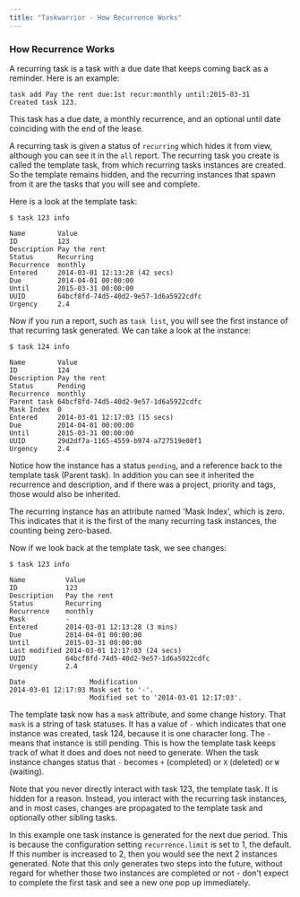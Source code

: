 ```yaml
---
title: "Taskwarrior - How Recurrence Works"
---
```


### How Recurrence Works

A recurring task is a task with a due date that keeps coming back as a reminder.
Here is an example:

    task add Pay the rent due:1st recur:monthly until:2015-03-31
    Created task 123.

This task has a due date, a monthly recurrence, and an optional until date
coinciding with the end of the lease.

A recurring task is given a status of `recurring` which hides it from view,
although you can see it in the `all` report. The recurring task you create is
called the template task, from which recurring tasks instances are created. So
the template remains hidden, and the recurring instances that spawn from it are
the tasks that you will see and complete.

Here is a look at the template task:

    $ task 123 info

    Name        Value
    ID          123
    Description Pay the rent
    Status      Recurring
    Recurrence  monthly
    Entered     2014-03-01 12:13:28 (42 secs)
    Due         2014-04-01 00:00:00
    Until       2015-03-31 00:00:00
    UUID        64bcf8fd-74d5-40d2-9e57-1d6a5922cdfc
    Urgency     2.4

Now if you run a report, such as `task list`, you will see the first instance of
that recurring task generated. We can take a look at the instance:

    $ task 124 info

    Name        Value
    ID          124
    Description Pay the rent
    Status      Pending
    Recurrence  monthly
    Parent task 64bcf8fd-74d5-40d2-9e57-1d6a5922cdfc
    Mask Index  0
    Entered     2014-03-01 12:17:03 (15 secs)
    Due         2014-04-01 00:00:00
    Until       2015-03-31 00:00:00
    UUID        29d2df7a-1165-4559-b974-a727519e00f1
    Urgency     2.4

Notice how the instance has a status `pending`, and a reference back to the
template task (Parent task). In addition you can see it inherited the recurrence
and description, and if there was a project, priority and tags, those would also
be inherited.

The recurring instance has an attribute named \'Mask Index\', which is zero.
This indicates that it is the first of the many recurring task instances, the
counting being zero-based.

Now if we look back at the template task, we see changes:

    $ task 123 info

    Name          Value
    ID            123
    Description   Pay the rent
    Status        Recurring
    Recurrence    monthly
    Mask          -
    Entered       2014-03-01 12:13:28 (3 mins)
    Due           2014-04-01 00:00:00
    Until         2015-03-31 00:00:00
    Last modified 2014-03-01 12:17:03 (24 secs)
    UUID          64bcf8fd-74d5-40d2-9e57-1d6a5922cdfc
    Urgency       2.4

    Date                Modification
    2014-03-01 12:17:03 Mask set to '-'.
                        Modified set to '2014-03-01 12:17:03'.

The template task now has a `mask` attribute, and some change history. That
`mask` is a string of task statuses. It has a value of `-` which indicates that
one instance was created, task 124, because it is one character long. The `-`
means that instance is still pending. This is how the template task keeps track
of what it does and does not need to generate. When the task instance changes
status that `-` becomes `+` (completed) or `X` (deleted) or `W` (waiting).

Note that you never directly interact with task 123, the template task. It is
hidden for a reason. Instead, you interact with the recurring task instances,
and in most cases, changes are propagated to the template task and optionally
other sibling tasks.

In this example one task instance is generated for the next due period. This is
because the configuration setting `recurrence.limit` is set to 1, the default.
If this number is increased to 2, then you would see the next 2 instances
generated. Note that this only generates two steps into the future, without
regard for whether those two instances are completed or not - don\'t expect to
complete the first task and see a new one pop up immediately.

